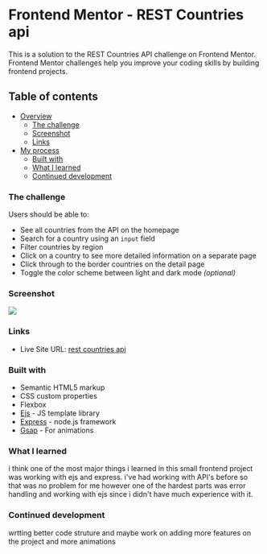 # Frontend Mentor - REST Countries api

This is a solution to the REST Countries API challenge on Frontend Mentor. Frontend Mentor challenges help you improve your coding skills by building frontend projects.

## Table of contents

- [Overview](#overview)
  - [The challenge](#the-challenge)
  - [Screenshot](#screenshot)
  - [Links](#links)
- [My process](#my-process)
  - [Built with](#built-with)
  - [What I learned](#what-i-learned)
  - [Continued development](#continued-development)
### The challenge

Users should be able to:

- See all countries from the API on the homepage
- Search for a country using an `input` field
- Filter countries by region
- Click on a country to see more detailed information on a separate page
- Click through to the border countries on the detail page
- Toggle the color scheme between light and dark mode *(optional)*

### Screenshot

![](https://i.ibb.co/y5GtnLG/awrrawawr.png)

### Links

- Live Site URL: [rest countries api](https://rest-countries-api.herokuapp.com/)

### Built with

- Semantic HTML5 markup
- CSS custom properties
- Flexbox
- [Ejs](https://ejs.co/) - JS template library
- [Express](https://expressjs.com/) - node.js framework
- [Gsap](https://greensock.com/) - For animations

### What I learned
i think one of the most major things i learned in this small frontend project 
was working with ejs and express. i've had working with API's before so that was no problem for me however one of the hardest parts was error handling and working with ejs since i didn't have much experience with it.

### Continued development

wrtting better code struture and maybe work on adding more features on the project and more animations
